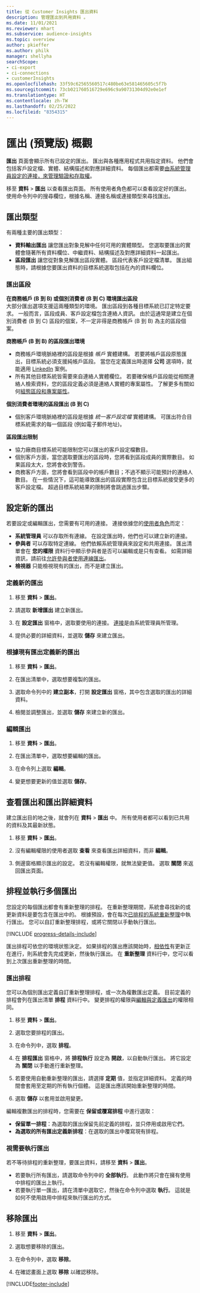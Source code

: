 ```yaml
---
title: 從 Customer Insights 匯出資料
description: 管理匯出到共用資料 。
ms.date: 11/01/2021
ms.reviewer: mhart
ms.subservice: audience-insights
ms.topic: overview
author: pkieffer
ms.author: philk
manager: shellyha
searchScope:
- ci-export
- ci-connections
- customerInsights
ms.openlocfilehash: 33f59c62565560517c480be63e581465605c5f7b
ms.sourcegitcommit: 73cb021760516729e696c9a90731304d92e0e1ef
ms.translationtype: HT
ms.contentlocale: zh-TW
ms.lasthandoff: 02/25/2022
ms.locfileid: "8354315"
---
```

# <a name="exports-preview-overview"></a>匯出 (預覽版) 概觀

**匯出** 頁面會顯示所有已設定的匯出。 匯出與各種應用程式共用指定資料。 他們會包括客戶設定檔、實體、結構描述和對應詳細資料。 每個匯出都需要[由系統管理員設定的連接，來管理驗證和存取權](connections.md)。

移至 **資料** > **匯出** 以查看匯出頁面。 所有使用者角色都可以查看設定好的匯出。 使用命令列中的搜尋欄位，根據名稱、連接名稱或連接類型來尋找匯出。

## <a name="export-types"></a>匯出類型

有兩種主要的匯出類型：  

- **資料輸出匯出** 讓您匯出對象見解中任何可用的實體類型。 您選取要匯出的實體會隨著所有資料欄位、中繼資料、結構描述及對應詳細資料一起匯出。 
- **區段匯出** 讓您從對象見解匯出區段實體。 區段代表客戶設定檔清單。 匯出組態時，請根據您要匯出資料的目標系統選取包括在內的資料欄位。 

### <a name="export-segments"></a>匯出區段

**在商務帳戶 (B 到 B) 或個別消費者 (B 到 C) 環境匯出區段**  
大部分匯出選項支援這兩種類型的環境。 匯出區段到各種目標系統已訂定特定要求。 一般而言，區段成員、客戶設定檔包含連絡人資訊。 由於這通常是建立在個別消費者 (B 到 C) 區段的個案，不一定非得是商務帳戶 (B 到 B) 為主的區段個案。 

**商務帳戶 (B 到 B) 的區段匯出環境**  
- 商務帳戶環境脈絡裡的區段是根據 *帳戶* 實體建構。 若要將帳戶區段原態匯出，目標系統必須支援純帳戶區段。 當您在定義匯出時選擇 **公司** 選項時，就能適用 [LinkedIn](export-linkedin-ads.md) 案例。
- 所有其他目標系統皆需要來自連絡人實體欄位。 若要確保帳戶區段能從相關連絡人檢索資料，您的區段定義必須是連絡人實體的專案屬性。 了解更多有關如何[組態區段和專案屬性](segment-builder.md)。

**個別消費者環境的區段匯出 (B 到 C)**  
- 個別客戶環境脈絡裡的區段是根據 *統一客戶設定檔* 實體建構。 可匯出符合目標系統需求的每一個區段 (例如電子郵件地址)。

**區段匯出限制**  
- 協力廠商目標系統可能限制您可以匯出的客戶設定檔數目。 
- 個別客戶方面，當您選取要匯出的區段時，您將看到區段成員的實際數目。 如果區段太大，您將會收到警告。 
- 商務客戶方面，您將會看到區段中的帳戶數目；不過不顯示可能預計的連絡人數目。 在一些情況下，這可能導致匯出的區段實際包含比目標系統接受更多的客戶設定檔。 超過目標系統結果的限制將會跳過匯出步驟。 

## <a name="set-up-a-new-export"></a>設定新的匯出  
若要設定或編輯匯出，您需要有可用的連接。 連接依據您的[使用者角色](permissions.md)而定：
- **系統管理員** 可以存取所有連線。 在設定匯出時，他們也可以建立新的連接。
- **參與者** 可以存取特定連線。 他們依賴系統管理員來設定和共用連接。 匯出清單會在 **您的權限** 資料行中顯示參與者是否可以編輯或是只有查看。 如需詳細資訊，請前往[允許參與者使用連線匯出](connections.md#allow-contributors-to-use-a-connection-for-exports)。
- **檢視器** 只能檢視現有的匯出，而不是建立匯出。

### <a name="define-a-new-export"></a>定義新的匯出

1. 移至 **資料** > **匯出**。

1. 請選取 **新增匯出** 建立新匯出。

1. 在 **設定匯出** 窗格中，選取要使用的連接。 [連接](connections.md)是由系統管理員所管理。 

1. 提供必要的詳細資料，並選取 **儲存** 來建立匯出。

### <a name="define-a-new-export-based-on-an-existing-export"></a>根據現有匯出定義新的匯出

1. 移至 **資料** > **匯出**。

1. 在匯出清單中，選取想要複製的匯出。

1. 選取命令列中的 **建立副本**，打開 **設定匯出** 窗格，其中包含選取的匯出的詳細資料。

1. 檢閱並調整匯出，並選取 **儲存** 來建立新的匯出。

### <a name="edit-an-export"></a>編輯匯出

1. 移至 **資料** > **匯出**。

1. 在匯出清單中，選取想要編輯的匯出。

1. 在命令列上選取 **編輯**。

1. 變更想要更新的值並選取 **儲存**。

## <a name="view-exports-and-export-details"></a>查看匯出和匯出詳細資料

建立匯出目的地之後，就會列在 **資料** > **匯出** 中。 所有使用者都可以看到已共用的資料及其最新狀態。

1. 移至 **資料** > **匯出**。

1. 沒有編輯權限的使用者選取 **查看** 來查看匯出詳細資料，而非 **編輯**。

1. 側邊窗格顯示匯出的設定。 若沒有編輯權限，就無法變更值。 選取 **關閉** 來返回匯出頁面。

## <a name="schedule-and-run-exports"></a>排程並執行多個匯出

您設定的每個匯出都會有重新整理的排程。 在重新整理期間，系統會尋找新的或更新資料是要包含在匯出中的。 根據預設，會在每次[已排程的系統重新整理](system.md#schedule-tab)中執行匯出。 您可以自訂重新整理排程，或將它關閉以手動執行匯出。

[!INCLUDE [progress-details-include](../includes/progress-details-pane.md)]

匯出排程可依您的環境狀態決定。 如果排程的匯出應該開始時，[相依性](system.md#refresh-processes)有更新正在進行，則系統會先完成更新，然後執行匯出。 在 **重新整理** 資料行中，您可以看到上次匯出重新整理的時間。

### <a name="schedule-exports"></a>匯出排程

您可以為個別匯出定義自訂重新整理排程，或一次為複數匯出定義。 目前定義的排程會列在匯出清單 **排程** 資料行中。 變更排程的權限與[編輯與定義匯出](export-destinations.md#set-up-a-new-export)的權限相同。 

1. 移至 **資料** > **匯出**。

1. 選取您要排程的匯出。

1. 在命令列中，選取 **排程**。

1. 在 **排程匯出** 窗格中，將 **排程執行** 設定為 **開啟**，以自動執行匯出。 將它設定為 **關閉** 以手動進行重新整理。

1. 若要使用自動重新整理的匯出，請選擇 **定期** 值，並指定詳細資料。 定義的時間會套用至定期的所有執行個體。 這是匯出應該開始重新整理的時間。

1. 選取 **儲存** 以套用並啟用變更。

編輯複數匯出的排程時，您需要在 **保留或覆寫排程** 中進行選取：
- **保留單一排程**：為選取的匯出保留先前定義的排程，並只停用或啟用它們。
- **為選取的所有匯出定義新排程**：在選取的匯出中覆寫現有排程。

### <a name="run-exports-on-demand"></a>視需要執行匯出

若不等待排程的重新整理，要匯出資料，請移至 **資料** > **匯出**。

- 若要執行所有匯出，請選取命令列中的 **全部執行**。 此動作將只會在擁有使用中排程的匯出上執行。
- 若要執行單一匯出，請在清單中選取它，然後在命令列中選取 **執行**。 這就是如何不使用啟用中排程來執行匯出的方式。 

## <a name="remove-an-export"></a>移除匯出

1. 移至 **資料** > **匯出**。

1. 選取想要移除的匯出。

1. 在命令列中，選取 **移除**。

1. 在確認畫面上選取 **移除** 以確認移除。


[!INCLUDE[footer-include](../includes/footer-banner.md)]
